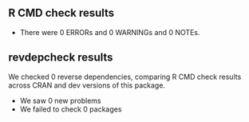 ## R CMD check results

-   There were 0 ERRORs and 0 WARNINGs and 0 NOTEs.

## revdepcheck results

We checked 0 reverse dependencies, comparing R CMD check results across CRAN and dev versions of this package.

-   We saw 0 new problems
-   We failed to check 0 packages
